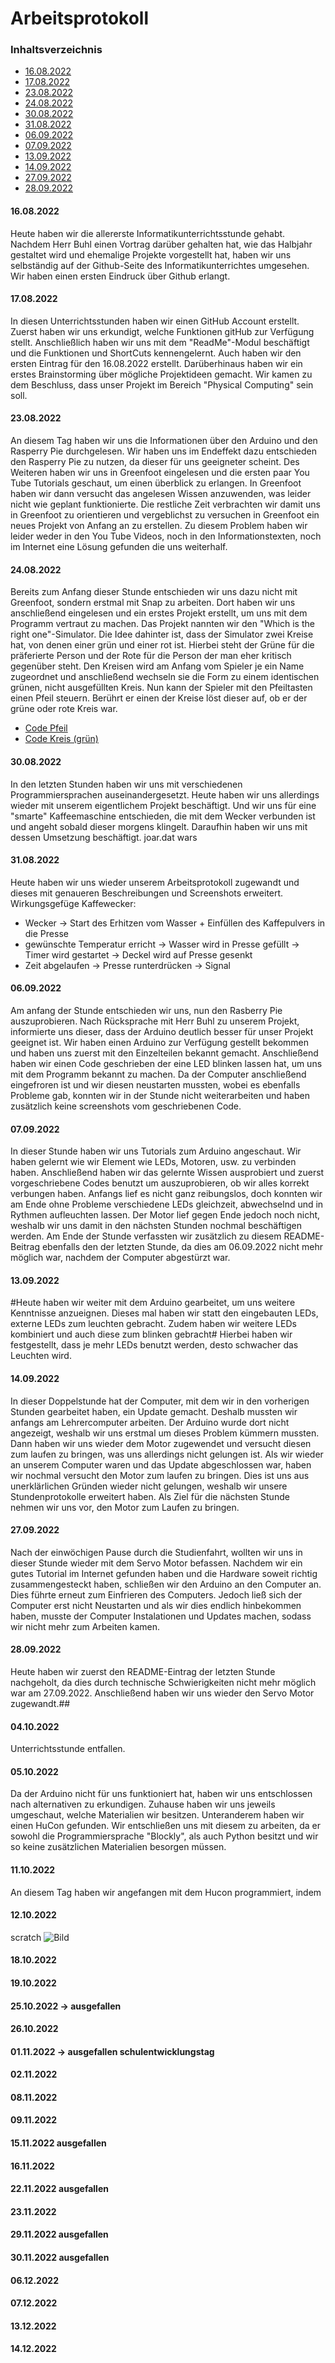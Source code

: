  # Arbeitsprotokoll
### Inhaltsverzeichnis
 - [16.08.2022](https://github.com/InformatikUnterrichtJ/InformatikUnterrichtJ/blob/main/README.md#16082022) 
 - [17.08.2022](https://github.com/InformatikUnterrichtJ/InformatikUnterrichtJ/blob/main/README.md#17082022)
 - [23.08.2022](https://github.com/InformatikUnterrichtJ/InformatikUnterrichtJ/blob/main/README.md#23082022)
 - [24.08.2022](https://github.com/InformatikUnterrichtJ/InformatikUnterrichtJ/blob/main/README.md#24082022)
 - [30.08.2022](https://github.com/InformatikUnterrichtJ/InformatikUnterrichtJ/blob/main/README.md#30082022)
 - [31.08.2022](https://github.com/InformatikUnterrichtJ/InformatikUnterrichtJ/blob/main/README.md#31082022)
 - [06.09.2022](https://github.com/InformatikUnterrichtJ/InformatikUnterrichtJ/blob/main/README.md#06092022)
 - [07.09.2022](https://github.com/InformatikUnterrichtJ/InformatikUnterrichtJ/blob/main/README.md#07092022)
 - [13.09.2022](https://github.com/InformatikUnterrichtJ/InformatikUnterrichtJ/blob/main/README.md#13092022)
 - [14.09.2022](https://github.com/InformatikUnterrichtJ/InformatikUnterrichtJ/blob/main/README.md#14092022)
 - [27.09.2022](https://github.com/InformatikUnterrichtJ/InformatikUnterrichtJ/blob/main/README.md#27092022)
 - [28.09.2022](https://github.com/InformatikUnterrichtJ/InformatikUnterrichtJ/blob/main/README.md#28092022)


#### 16.08.2022
Heute haben wir die allererste Informatikunterrichtsstunde gehabt. Nachdem Herr Buhl einen Vortrag darüber gehalten hat, wie das Halbjahr gestaltet wird und ehemalige Projekte vorgestellt hat, haben wir uns selbständig auf der Github-Seite des Informatikunterrichtes umgesehen. Wir haben einen ersten Eindruck über Github erlangt.

#### 17.08.2022
In diesen Unterrichtsstunden haben wir einen GitHub Account erstellt. Zuerst haben wir uns erkundigt, welche Funktionen gitHub zur Verfügung stellt. Anschließlich haben wir uns mit dem "ReadMe"-Modul beschäftigt und die Funktionen und ShortCuts kennengelernt. Auch haben wir den ersten Eintrag für den 16.08.2022 erstellt.
Darüberhinaus haben wir ein erstes Brainstorming über mögliche Projektideen gemacht. Wir kamen zu dem Beschluss, dass unser Projekt im Bereich "Physical Computing" sein soll.

#### 23.08.2022
An diesem Tag haben wir uns die Informationen über den Arduino und den Rasperry Pie durchgelesen. Wir haben uns im Endeffekt dazu entschieden den Rasperry Pie zu nutzen, da dieser für uns geeigneter scheint. Des Weiteren haben wir uns in Greenfoot eingelesen und die ersten paar You Tube Tutorials geschaut, um einen überblick zu erlangen. In Greenfoot haben wir dann versucht das angelesen Wissen anzuwenden, was leider nicht wie geplant funktionierte. Die restliche Zeit verbrachten wir damit uns in Greenfoot zu orientieren und vergeblichst zu versuchen in Greenfoot ein neues Projekt von Anfang an zu erstellen. Zu diesem Problem haben wir leider weder in den You Tube Videos, noch in den Informationstexten, noch im Internet eine Lösung gefunden die uns weiterhalf.

#### 24.08.2022
Bereits zum Anfang dieser Stunde entschieden wir uns dazu nicht mit Greenfoot, sondern erstmal mit Snap zu arbeiten. Dort haben wir uns anschließend eingelesen und ein erstes Projekt erstellt, um uns mit dem Programm vertraut zu machen.
Das Projekt nannten wir den "Which is the right one"-Simulator. Die Idee dahinter ist, dass der Simulator zwei Kreise hat, von denen einer grün und einer rot ist. Hierbei steht der Grüne für die präferierte Person und der Rote für die Person der man eher kritisch gegenüber steht. Den Kreisen wird am Anfang vom Spieler je ein Name zugeordnet und anschließend wechseln sie die Form zu einem identischen grünen, nicht ausgefüllten Kreis. Nun kann der Spieler mit den Pfeiltasten einen Pfeil steuern. Berührt er einen der Kreise löst dieser auf, ob er der grüne oder rote Kreis war.
- [Code Pfeil](https://user-images.githubusercontent.com/111415429/187611705-13aa0be0-3326-47ed-909a-2d68762f0745.png)
- [Code Kreis (grün)](https://user-images.githubusercontent.com/111415429/187611787-019f5ed9-9069-4f1f-bc55-4a4b8b4d57ae.png)

#### 30.08.2022
In den letzten Stunden haben wir uns mit verschiedenen Programmiersprachen auseinandergesetzt. Heute haben wir uns allerdings wieder mit unserem eigentlichem Projekt beschäftigt. Und wir uns für eine "smarte" Kaffeemaschine entschieden, die mit dem Wecker verbunden ist und angeht sobald dieser morgens klingelt. Daraufhin haben wir uns mit dessen Umsetzung beschäftigt. joar.dat wars

#### 31.08.2022
Heute haben wir uns wieder unserem Arbeitsprotokoll zugewandt und dieses mit genaueren Beschreibungen und Screenshots erweitert.
Wirkungsgefüge Kaffewecker:
 - Wecker 
  -> Start des Erhitzen vom Wasser + Einfüllen des Kaffepulvers in die Presse
 - gewünschte Temperatur erricht
  -> Wasser wird in Presse gefüllt
  -> Timer wird gestartet
  -> Deckel wird auf Presse gesenkt
 - Zeit abgelaufen
  -> Presse runterdrücken
  -> Signal
  
  #### 06.09.2022
  Am anfang der Stunde entschieden wir uns, nun den Rasberry Pie auszuprobieren. Nach Rücksprache mit Herr Buhl zu unserem Projekt, informierte uns dieser, dass der Arduino deutlich besser für unser Projekt geeignet ist. Wir haben einen Arduino zur Verfügung gestellt bekommen und haben uns zuerst mit den Einzelteilen bekannt gemacht. Anschließend haben wir einen Code geschrieben der eine LED blinken lassen hat, um uns mit dem Programm bekannt zu machen. Da der Computer anschließend eingefroren ist und wir diesen neustarten mussten, wobei es ebenfalls Probleme gab, konnten wir in der Stunde nicht weiterarbeiten und haben zusätzlich keine screenshots vom geschriebenen Code.
  
  #### 07.09.2022
  In dieser Stunde haben wir uns Tutorials zum Arduino angeschaut. Wir haben gelernt wie wir Element wie LEDs, Motoren, usw. zu verbinden haben. Anschließend haben wir das gelernte Wissen ausprobiert und zuerst vorgeschriebene Codes benutzt um auszuprobieren, ob wir alles korrekt verbungen haben. Anfangs lief es nicht ganz reibungslos, doch konnten wir am Ende ohne Probleme verschiedene LEDs gleichzeit, abwechselnd und in Rythmen aufleuchten lassen. Der Motor lief gegen Ende jedoch noch nicht, weshalb wir uns damit in den nächsten Stunden nochmal beschäftigen werden. Am Ende der Stunde verfassten wir zusätzlich zu diesem README-Beitrag ebenfalls den der letzten Stunde, da dies am 06.09.2022 nicht mehr möglich war, nachdem der Computer abgestürzt war.

#### 13.09.2022
#Heute haben wir weiter mit dem Arduino gearbeitet, um uns weitere Kenntnisse anzueignen. Dieses mal haben wir statt den eingebauten LEDs, externe LEDs zum leuchten gebracht. Zudem haben wir weitere LEDs kombiniert und auch diese zum blinken gebracht# Hierbei haben wir festgestellt, dass je mehr LEDs benutzt werden, desto schwacher das Leuchten wird.

#### 14.09.2022
In dieser Doppelstunde hat der Computer, mit dem wir in den vorherigen Stunden gearbeitet haben, ein Update gemacht. Deshalb mussten wir anfangs am Lehrercomputer arbeiten. Der Arduino wurde dort nicht angezeigt, weshalb wir uns erstmal um dieses Problem kümmern mussten. Dann haben wir uns wieder dem Motor zugewendet und versucht diesen zum laufen zu bringen, was uns allerdings nicht gelungen ist. Als wir wieder an unserem Computer waren und das Update abgeschlossen war, haben wir nochmal versucht den Motor zum laufen zu bringen. Dies ist uns aus unerklärlichen Gründen wieder nicht gelungen, weshalb wir unsere Stundenprotokolle erweitert haben. Als Ziel für die nächsten Stunde nehmen wir uns vor, den Motor zum Laufen zu bringen.

#### 27.09.2022
Nach der einwöchigen Pause durch die Studienfahrt, wollten wir uns in dieser Stunde wieder mit dem Servo Motor befassen. Nachdem wir ein gutes Tutorial im Internet gefunden haben und die Hardware soweit richtig zusammengesteckt haben, schließen wir den Arduino an den Computer an. Dies führte erneut zum Einfrieren des Computers. Jedoch ließ sich der Computer erst nicht Neustarten und als wir dies endlich hinbekommen haben, musste der Computer Instalationen und Updates machen, sodass wir nicht mehr zum Arbeiten kamen.

#### 28.09.2022
Heute haben wir zuerst den README-Eintrag der letzten Stunde nachgeholt, da dies durch technische Schwierigkeiten nicht mehr möglich war am 27.09.2022. Anschließend haben wir uns wieder den Servo Motor zugewandt.##

#### 04.10.2022
Unterrichtsstunde entfallen.

#### 05.10.2022
Da der Arduino nicht für uns funktioniert hat, haben wir uns entschlossen nach alternativen zu erkundigen. Zuhause haben wir uns jeweils umgeschaut, welche Materialien wir besitzen. Unteranderem haben wir einen HuCon gefunden. Wir entschließen uns mit diesem zu arbeiten, da er sowohl die Programmiersprache "Blockly", als auch Python besitzt und wir so keine zusätzlichen Materialien besorgen müssen.

#### 11.10.2022
An diesem Tag haben wir angefangen mit dem Hucon programmiert, indem 

#### 12.10.2022 
scratch
![Bild](s1.png "Bild")
#### 18.10.2022
#### 19.10.2022
#### 25.10.2022 -> ausgefallen
#### 26.10.2022
#### 01.11.2022 -> ausgefallen schulentwicklungstag
#### 02.11.2022
#### 08.11.2022
#### 09.11.2022
#### 15.11.2022 ausgefallen
#### 16.11.2022 
#### 22.11.2022 ausgefallen

#### 23.11.2022
#### 29.11.2022 ausgefallen
#### 30.11.2022 ausgefallen
#### 06.12.2022
#### 07.12.2022
#### 13.12.2022
#### 14.12.2022
